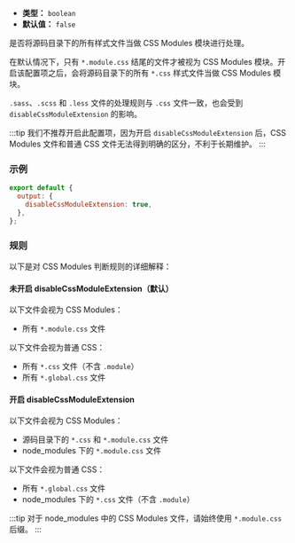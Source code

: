 - **类型：** `boolean`
- **默认值：** `false`

是否将源码目录下的所有样式文件当做 CSS Modules 模块进行处理。

在默认情况下，只有 `*.module.css` 结尾的文件才被视为 CSS Modules 模块。开启该配置项之后，会将源码目录下的所有 `*.css` 样式文件当做 CSS Modules 模块。

`.sass`、`.scss` 和 `.less` 文件的处理规则与 `.css` 文件一致，也会受到 `disableCssModuleExtension` 的影响。

:::tip
我们不推荐开启此配置项，因为开启 `disableCssModuleExtension` 后，CSS Modules 文件和普通 CSS 文件无法得到明确的区分，不利于长期维护。
:::

### 示例

```js
export default {
  output: {
    disableCssModuleExtension: true,
  },
};
```

### 规则

以下是对 CSS Modules 判断规则的详细解释：

#### 未开启 disableCssModuleExtension（默认）

以下文件会视为 CSS Modules：

- 所有 `*.module.css` 文件

以下文件会视为普通 CSS：

- 所有 `*.css` 文件（不含 `.module`）
- 所有 `*.global.css` 文件

#### 开启 disableCssModuleExtension

以下文件会视为 CSS Modules：

- 源码目录下的 `*.css` 和 `*.module.css` 文件
- node_modules 下的 `*.module.css` 文件

以下文件会视为普通 CSS：

- 所有 `*.global.css` 文件
- node_modules 下的 `*.css` 文件（不含 `.module`）

:::tip
对于 node_modules 中的 CSS Modules 文件，请始终使用 `*.module.css` 后缀。
:::

